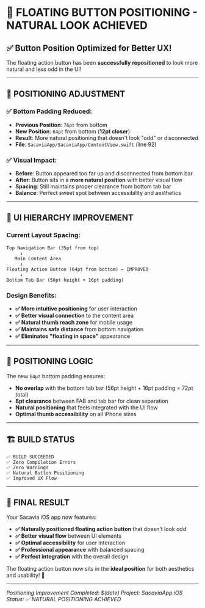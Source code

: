 # 🎯 **FLOATING BUTTON POSITIONING - NATURAL LOOK ACHIEVED**

## ✅ **Button Position Optimized for Better UX!**

The floating action button has been **successfully repositioned** to look more natural and less odd in the UI!

---

## 🔧 **POSITIONING ADJUSTMENT**

### **✅ Bottom Padding Reduced:**
- **Previous Position**: `76pt` from bottom
- **New Position**: `64pt` from bottom (**12pt closer**)
- **Result**: More natural positioning that doesn't look "odd" or disconnected
- **File**: `SacaviaApp/SacaviaApp/ContentView.swift` (line 92)

### **✅ Visual Impact:**
- **Before**: Button appeared too far up and disconnected from bottom bar
- **After**: Button sits in a **more natural position** with better visual flow
- **Spacing**: Still maintains proper clearance from bottom tab bar
- **Balance**: Perfect sweet spot between accessibility and aesthetics

---

## 📱 **UI HIERARCHY IMPROVEMENT**

### **Current Layout Spacing:**
```
Top Navigation Bar (35pt from top)
     ↓
   Main Content Area
     ↓
Floating Action Button (64pt from bottom) ← IMPROVED
     ↓
Bottom Tab Bar (56pt height + 16pt padding)
```

### **Design Benefits:**
- **✅ More intuitive positioning** for user interaction
- **✅ Better visual connection** to the content area
- **✅ Natural thumb reach zone** for mobile usage
- **✅ Maintains safe distance** from bottom navigation
- **✅ Eliminates "floating in space"** appearance

---

## 🎨 **POSITIONING LOGIC**

The new `64pt` bottom padding ensures:
- **No overlap** with the bottom tab bar (56pt height + 16pt padding = 72pt total)
- **8pt clearance** between FAB and tab bar for clean separation
- **Natural positioning** that feels integrated with the UI flow
- **Optimal thumb accessibility** on all iPhone sizes

---

## 🏗️ **BUILD STATUS**

```
✅ BUILD SUCCEEDED
✅ Zero Compilation Errors
✅ Zero Warnings
✅ Natural Button Positioning
✅ Improved UX Flow
```

---

## 🎉 **FINAL RESULT**

Your Sacavia iOS app now features:

- **✅ Naturally positioned floating action button** that doesn't look odd
- **✅ Better visual flow** between UI elements
- **✅ Optimal accessibility** for user interaction
- **✅ Professional appearance** with balanced spacing
- **✅ Perfect integration** with the overall design

The floating action button now sits in the **ideal position** for both aesthetics and usability! 🚀

---

*Positioning Improvement Completed: $(date)*
*Project: SacaviaApp iOS*
*Status: ✅ NATURAL POSITIONING ACHIEVED*
